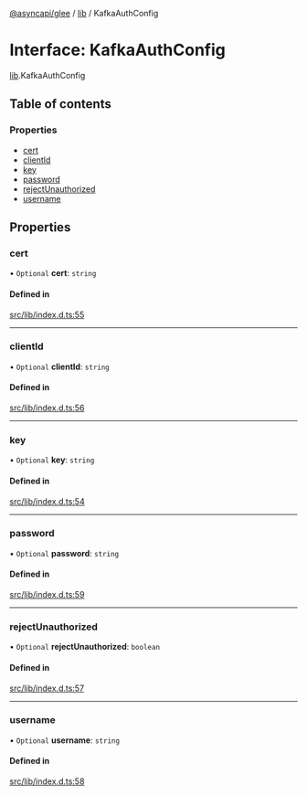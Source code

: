 [@asyncapi/glee](../README.md) / [lib](../modules/lib.md) / KafkaAuthConfig

# Interface: KafkaAuthConfig

[lib](../modules/lib.md).KafkaAuthConfig

## Table of contents

### Properties

- [cert](lib.KafkaAuthConfig.md#cert)
- [clientId](lib.KafkaAuthConfig.md#clientid)
- [key](lib.KafkaAuthConfig.md#key)
- [password](lib.KafkaAuthConfig.md#password)
- [rejectUnauthorized](lib.KafkaAuthConfig.md#rejectunauthorized)
- [username](lib.KafkaAuthConfig.md#username)

## Properties

### cert

• `Optional` **cert**: `string`

#### Defined in

[src/lib/index.d.ts:55](https://github.com/asyncapi/glee/blob/00b23b6/src/lib/index.d.ts#L55)

___

### clientId

• `Optional` **clientId**: `string`

#### Defined in

[src/lib/index.d.ts:56](https://github.com/asyncapi/glee/blob/00b23b6/src/lib/index.d.ts#L56)

___

### key

• `Optional` **key**: `string`

#### Defined in

[src/lib/index.d.ts:54](https://github.com/asyncapi/glee/blob/00b23b6/src/lib/index.d.ts#L54)

___

### password

• `Optional` **password**: `string`

#### Defined in

[src/lib/index.d.ts:59](https://github.com/asyncapi/glee/blob/00b23b6/src/lib/index.d.ts#L59)

___

### rejectUnauthorized

• `Optional` **rejectUnauthorized**: `boolean`

#### Defined in

[src/lib/index.d.ts:57](https://github.com/asyncapi/glee/blob/00b23b6/src/lib/index.d.ts#L57)

___

### username

• `Optional` **username**: `string`

#### Defined in

[src/lib/index.d.ts:58](https://github.com/asyncapi/glee/blob/00b23b6/src/lib/index.d.ts#L58)
